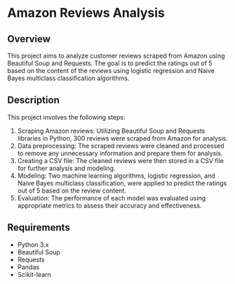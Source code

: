 # Amazon Reviews Analysis

## Overview
This project aims to analyze customer reviews scraped from Amazon using Beautiful Soup and Requests. The goal is to predict the ratings out of 5 based on the content of the reviews using logistic regression and Naive Bayes multiclass classification algorithms.

## Description
This project involves the following steps:
1. Scraping Amazon reviews: Utilizing Beautiful Soup and Requests libraries in Python, 300 reviews were scraped from Amazon for analysis.
2. Data preprocessing: The scraped reviews were cleaned and processed to remove any unnecessary information and prepare them for analysis.
3. Creating a CSV file: The cleaned reviews were then stored in a CSV file for further analysis and modeling.
4. Modeling: Two machine learning algorithms, logistic regression, and Naive Bayes multiclass classification, were applied to predict the ratings out of 5 based on the review content.
5. Evaluation: The performance of each model was evaluated using appropriate metrics to assess their accuracy and effectiveness.

## Requirements
- Python 3.x
- Beautiful Soup
- Requests
- Pandas
- Scikit-learn
